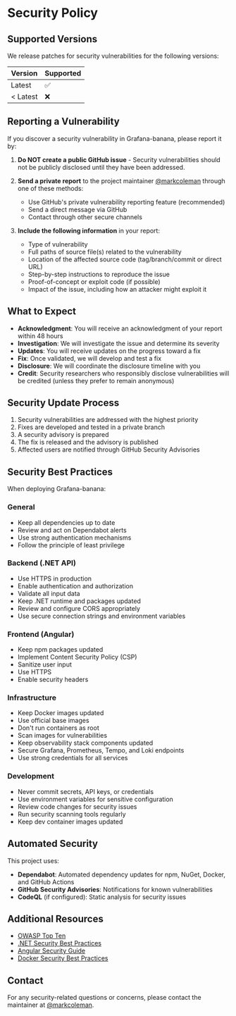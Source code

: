 # Security Policy

## Supported Versions

We release patches for security vulnerabilities for the following versions:

| Version | Supported          |
| ------- | ------------------ |
| Latest  | :white_check_mark: |
| < Latest| :x:                |

## Reporting a Vulnerability

If you discover a security vulnerability in Grafana-banana, please report it by:

1. **Do NOT create a public GitHub issue** - Security vulnerabilities should not be publicly disclosed until they have been addressed.

2. **Send a private report** to the project maintainer [@markcoleman](https://github.com/markcoleman) through one of these methods:
   - Use GitHub's private vulnerability reporting feature (recommended)
   - Send a direct message via GitHub
   - Contact through other secure channels

3. **Include the following information** in your report:
   - Type of vulnerability
   - Full paths of source file(s) related to the vulnerability
   - Location of the affected source code (tag/branch/commit or direct URL)
   - Step-by-step instructions to reproduce the issue
   - Proof-of-concept or exploit code (if possible)
   - Impact of the issue, including how an attacker might exploit it

## What to Expect

- **Acknowledgment**: You will receive an acknowledgment of your report within 48 hours
- **Investigation**: We will investigate the issue and determine its severity
- **Updates**: You will receive updates on the progress toward a fix
- **Fix**: Once validated, we will develop and test a fix
- **Disclosure**: We will coordinate the disclosure timeline with you
- **Credit**: Security researchers who responsibly disclose vulnerabilities will be credited (unless they prefer to remain anonymous)

## Security Update Process

1. Security vulnerabilities are addressed with the highest priority
2. Fixes are developed and tested in a private branch
3. A security advisory is prepared
4. The fix is released and the advisory is published
5. Affected users are notified through GitHub Security Advisories

## Security Best Practices

When deploying Grafana-banana:

### General
- Keep all dependencies up to date
- Review and act on Dependabot alerts
- Use strong authentication mechanisms
- Follow the principle of least privilege

### Backend (.NET API)
- Use HTTPS in production
- Enable authentication and authorization
- Validate all input data
- Keep .NET runtime and packages updated
- Review and configure CORS appropriately
- Use secure connection strings and environment variables

### Frontend (Angular)
- Keep npm packages updated
- Implement Content Security Policy (CSP)
- Sanitize user input
- Use HTTPS
- Enable security headers

### Infrastructure
- Keep Docker images updated
- Use official base images
- Don't run containers as root
- Scan images for vulnerabilities
- Keep observability stack components updated
- Secure Grafana, Prometheus, Tempo, and Loki endpoints
- Use strong credentials for all services

### Development
- Never commit secrets, API keys, or credentials
- Use environment variables for sensitive configuration
- Review code changes for security issues
- Run security scanning tools regularly
- Keep dev container images updated

## Automated Security

This project uses:
- **Dependabot**: Automated dependency updates for npm, NuGet, Docker, and GitHub Actions
- **GitHub Security Advisories**: Notifications for known vulnerabilities
- **CodeQL** (if configured): Static analysis for security issues

## Additional Resources

- [OWASP Top Ten](https://owasp.org/www-project-top-ten/)
- [.NET Security Best Practices](https://docs.microsoft.com/en-us/aspnet/core/security/)
- [Angular Security Guide](https://angular.io/guide/security)
- [Docker Security Best Practices](https://docs.docker.com/engine/security/)

## Contact

For any security-related questions or concerns, please contact the maintainer at [@markcoleman](https://github.com/markcoleman).
